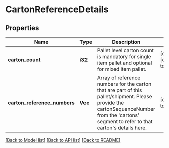# CartonReferenceDetails

## Properties
Name | Type | Description | Notes
------------ | ------------- | ------------- | -------------
**carton_count** | **i32** | Pallet level carton count is mandatory for single item pallet and optional for mixed item pallet. | [optional] [default to null]
**carton_reference_numbers** | **Vec<String>** | Array of reference numbers for the carton that are part of this pallet/shipment. Please provide the cartonSequenceNumber from the &#39;cartons&#39; segment to refer to that carton&#39;s details here. | [default to null]

[[Back to Model list]](../README.md#documentation-for-models) [[Back to API list]](../README.md#documentation-for-api-endpoints) [[Back to README]](../README.md)


